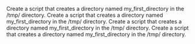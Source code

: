 Create a script that creates a directory named my_first_directory in the /tmp/ directory.
Create a script that creates a directory named my_first_directory in the /tmp/ directory.
Create a script that creates a directory named my_first_directory in the /tmp/ directory.
Create a script that creates a directory named my_first_directory in the /tmp/ directory.
